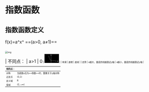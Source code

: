 # 指数函数

## 指数函数定义

f(x)=a^x^  ==(a>0, a≠1)==

<div align=left> <img src="https://pic2.zhimg.com/80/v2-7048a6298a9c8f908293c8bd5a80b82d_720w.jpg" alt="img" style="zoom:50%;" /> </div>
| 不同点： | a>1                                                          | 0<a<1                                                        |
| -------- | ------------------------------------------------------------ | ------------------------------------------------------------ |
|          | <img src="assets/1652067780833.png" alt="1652067780833" style="zoom:50%;" /> | <img src="assets/1652067796574.png" alt="1652067796574" style="zoom:50%;" /> |
| 单调     | 递增                                                         | 递减                                                         |
| 走势     | a越大，垂直的线越靠近y轴                                     | a越小，垂直的线越靠近y轴                                     |

| 相同点： |                                        |
| -------- | -------------------------------------- |
| 对称     | 当底数a互为==倒数==时，图像关于y轴对称 |
| 过定点   | (0,1)                                  |
| 定义域   | R                                      |
| 值域     | (0, +∞)                                |

